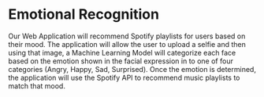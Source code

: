 # Emotional Recognition

Our Web Application will recommend Spotify playlists for users based on their mood. The application will allow the user to upload a selfie and then using that image, a Machine Learning Model will categorize each face based on the emotion shown in the facial expression in to one of four categories (Angry, Happy, Sad, Surprised). Once the emotion is determined, the application will use the Spotify API to recommend music playlists to match that mood.
